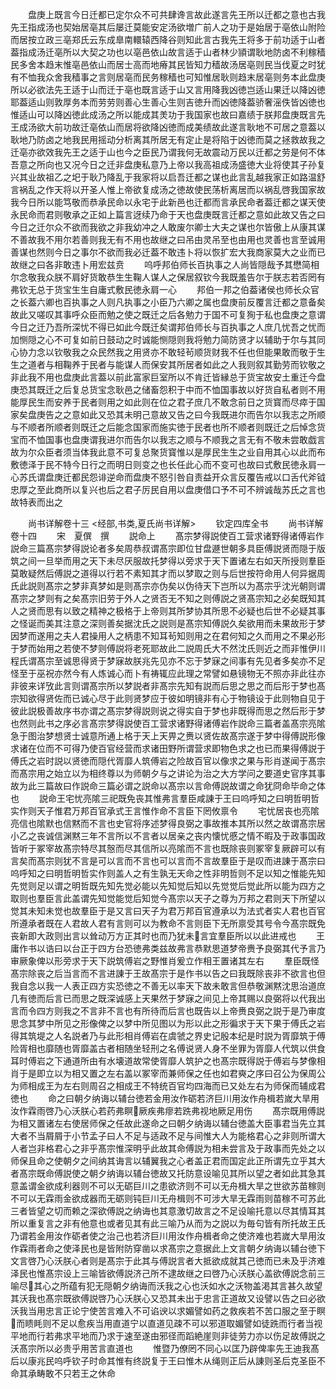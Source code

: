 <!-- { "loadSidebar": true } -->
　　盘庚上既言今日迁都已定尔众不可共肆谗言故此遂言先王所以迁都之意也古我先王指成汤也契始居亳其后屡迁莫能安定汤欲増广前人之功于是始居于亳依山附险而居按立政三亳郑氏云东成臯南轘辕西降谷则知此言古我先王将多于前功适于山者葢指成汤迁亳所以大契之功也以亳邑依山故言适于山者林少頴谓耿地防卤不利稼穑民多舍本趋末惟亳邑依山而居士高而地瘠其民皆知力穑故汤居亳则民当伐夏之时犹有不恤我众舍我穑事之言则居亳而民务稼穑也可知惟居耿则趋末居亳则务本此盘庚所以必欲法先王适于山而迁于亳也既言适于山又言用降我凶徳岂适山果迁以降凶徳耶葢适山则敦厚务本而劳劳则善心生善心生则吉徳升而凶徳降葢骄奢滛佚皆凶徳也惟适山可以降凶徳此成汤之所以能成其羙功于我国家也故曰嘉绩于朕邦盘庚既言先王成汤欲大前功故迁亳依山而居将欲降凶徳而成美绩故此遂言耿地不可居之意葢以耿地乃防卤之地我民用摇动分析离其所居无有定止是将陷于凶徳而莫之拯救故我之迁亳亦欲效我先王之适于山也今之臣民乃谓我何无故震动万民以迁都之劳是何不体吾意之所向也又况今日之迁非盘庚私意乃上帝以我高祖成汤盛徳大业将使其子孙复兴其业故祖乙之圯于耿乃降乱于我家将以启吾迁都之谋也此言乱越我家正如路温舒言祸乱之作天将以开圣人惟上帝欲复成汤之徳故使民荡析离居而以祸乱啓我国家故我今日所以能笃敬而恭承民命以永宅于此新邑也迁都而言承民命者葢迁都之谋天使永民命而君则敬承之正如上篇言迓续乃命于天也盘庚既言迁都之意如此故又告之曰今日之迁尔众不欲而我欲之非我幼冲之人敢废尔卿士大夫之谋也尔皆傲上从康其谋不善故我不用尔若善则我无有不用也故继之曰吊由灵吊至也由用也灵善也言至诚用善谋也然则今日之事尔不欲而我必迁葢不敢违卜将以恢扩宏大我商家莫大之业而已故继之曰各非敢违卜用宏兹贲
　　呜呼邦伯师长百执事之人尚皆隠哉予其懋简相尔念敬我众朕不肩好货敢恭生生鞠人谋人之保居叙钦今我既羞告尔于朕志若否罔有弗钦无总于货宝生生自庸式敷民徳永肩一心
　　邦伯一邦之伯葢诸侯也师长众官之长葢六卿也百执事之人则凡执事之小臣乃六卿之属也盘庚前反覆言迁都之意备矣故此又嗟叹其事呼众臣而勉之使之既迁之后各勉力于国不可复狥于私也盘庚之意谓今日之迁乃吾所深忧不得已如此今既迁矣谓邦伯师长与百执事之人庶几忧吾之忧而加恻隠之心不可复如前日鼓动之时诚能恻隠则我将勉力简防贤才以辅助于尔与其同心协力念以钦敬我之众民然我之用贤亦不敢轻茍顺货财我不任也但能果敢而敬于生生之道者与相鞠养于民者与能谋人而保安其所居者如此之人我则叙其勤劳而钦敬之非此我不用也盘庚此言葢以前此富家巨室所以不肯迁皆縁总于货宝故安土重迁今盘庚恐其既迁之后复总货宝念耿邑之储畜怨积于中而不恤国事故以好货自私者则不用能厚民生而安养于民者则用之如此则在位之君子庶几不敢念前日之货寳而尽瘁于国家矣盘庚告之之意如此又恐其未明己意故又告之曰今我既进尔而告尔以我志之所顺与不顺者所顺者则既迁之后能念国家而施实徳于民者也所不顺者则既迁之后悼念货宝而不恤国事也盘庚谓我进尔而告尔以我志之顺与不顺我之言无有不敬未尝敢戯言故为尔众臣者须当体我此意不可复总聚货寳惟以是厚民生生之业自用其心以此而布敷徳泽于民不特今日行之而明日则变之也长任此心而不变可也故曰式敷民徳永肩一心苏氏谓盘庚迁都民怨诽逆命而盘庚不怒引咎自责益开众言反覆告戒以口舌代斧钺忠厚之至此商所以复兴也后之君子厉民自用以盘庚借口予不可不辨诚哉苏氏之言也故特表而出之

　　尚书详解卷十三
<经部,书类,夏氏尚书详解>
　　钦定四库全书
　　尚书详解卷十四
　　宋　夏僎　撰
　　説命上
　　髙宗梦得説使百工营求诸野得诸傅岩作説命三篇髙宗梦得説论者多矣周恭叔谓髙宗即位甘盘遯世朝多具臣傅説贤而隠于版筑之间一旦举而用之天下未尽厌服故托梦得以旁求于天下置诸左右如天所授则羣臣莫敢疑然后傅説之道得以行若不素知其才而以梦取之则与后世按符命用人何异据周氏此説则髙宗之梦非真梦如是则髙宗亦伪矣以伪待天下岂所以为髙宗乎沈光朝则谓髙宗之梦则有之矣髙宗旧劳于外人之贤否无不知之则傅説之贤髙宗知之必矣既知其人之贤而思有以致之精神之极格于上帝则其所梦协其所思不必疑也后世不必疑其事之怪诞而美其注意之深则善矣据沈氏之説则是髙宗知傅説久矣欲用而未果故形于梦因梦而遂用之夫人君操用人之柄患不知耳茍知则用之在君何知之久而用之不果必形于梦而始用之若使不梦则傅説将老死耶故此二説周氏大不然沈氏则近之而非惟伊川程氏谓髙宗至诚思得贤于梦寐故朕兆先见亦不忘于梦寐之间事有先见者多矣亦不足怪至于巫祝亦然今有人炼诚心而卜有祷辄应此理之常譬如悬镜物无不照亦非此往亦非彼来详攷此言则谓髙宗所以梦説者非髙宗先知有説而后思之思之而后形于梦也髙宗知欲得贤佐而已诚心尽于此则贤梦应于彼如明镜非有心于物镜设于此则物自见于彼此説极善故序书亦谓之髙宗梦得説则说之得实自于梦也非既得而思之然后形于梦也然则此书之序必言髙宗梦得説使百工营求诸野得诸傅岩作説命三篇者盖髙宗亮隂急于图治梦想贤士诚意所通上格于天上天畀之赉以贤佐故髙宗遂于梦中得傅説形像求诸在位而不可得乃使百官经营而求诸田野所谓营求即物色求之也已而果得傅説于傅氏之岩时説以贤徳而隠代胥靡人筑傅岩之险故百官以像求之果与形肖遂闻于髙宗而髙宗用之始立以为相终尊以为师朝夕与之讲论为治之大方学问之要道史官序其事故为此三篇故曰作説命三篇必谓之説命以髙宗以言命傅説故谓之命犹冏命毕命之体也
　　説命王宅忧亮隂三祀既免丧其惟弗言羣臣咸諌于王曰呜呼知之曰明哲明哲实作则天子惟君万邦百官承式王言惟作命不言臣下罔攸禀令
　　宅忧居丧也亮隂亮信也隂默也信黙而不言也史官将序述梦得良弼之事故推本其所以然之故谓髙宗居小乙之丧诚信渊黙三年不言所以不言者以居亲之丧内懐忧慼之情不暇及于政事国政皆听于冢宰故髙宗特尽其慤而尽其信所以亮隂而不言也既除丧则冢宰复厥辟可以有言矣而髙宗则犹不言是可以言而不言也可以言而不言故羣臣于是叹而进諌于髙宗曰呜呼知之曰明哲明哲实作则盖人之有生孰无天命之性非明哲则不足以知之惟能先知先觉则足以谓之明哲既先知先觉必能以先知觉后知以先觉觉后觉此所以能为四方之取则也羣臣言此盖谓先知觉能觉后知觉今髙宗以天子之尊为万邦之君则天下所望以觉其未知未觉也故羣臣于是又言曰天子为君万邦百官遵承以为法式者实人君也百官所遵承者既在人君故人君有言则可以为教命不言则臣下无所禀受其号令今髙宗既免丧新即大政则出言以耸动万方正其时也而乃犹未言宜羣臣所以以此进戒也
　　王庸作书以诰曰以台正于四方台恐徳弗类兹故弗言恭默思道梦帝赉予良弼其代予言乃审厥象俾以形旁求于天下説筑傅岩之野惟肖爰立作相王置诸其左右
　　羣臣既怪髙宗除丧之后当言而不言进諌于王故髙宗于是作书以告之曰我既除丧非不欲言也但我自念以我一人表正四方实恐徳之不善无以率天下故未敢言但恭敬渊黙沈思治道庶几有徳而后言已而思之既深诚感上天果然于梦寐之间见上帝其赐以良弼将以代我出言而令四方则我之不言非不言也有所待而后言也既告以上帝赉良弼之説于是乃审度思念其梦中所见之形像俾之以梦中所见图以为形以此之形徧求于天下果于傅氏之岩得其筑堤之人名説者乃与此形相肖傅岩在虞虢之界史记殷本纪是时説为胥靡筑于傅险胥相也靡随也胥靡盖古者相随坐轻刑之名傅说贤人身不坐罪为胥靡人代筑以供食耳时傅岩之下通道所由有水壊道故常使胥靡人筑护之也髙宗既得説于傅岩与梦像相肖于是即立以为相又置之左右盖以冢宰而兼师保之任也如君奭之序曰召公为保周公为师相成王为左右则周召之相成王不特统百官均四海而已又处左右为师保而辅成君徳也
　　命之曰朝夕纳诲以辅台徳若金用汝作砺若济巨川用汝作舟楫若嵗大旱用汝作霖雨啓乃心沃朕心若药弗瞑厥疾弗瘳若跣弗视地厥足用伤
　　髙宗既用傅説为相又置诸左右使居师保之任故此遂命之曰朝夕纳诲以辅台徳盖大臣事君当先立其大者不当屑屑于小节孟子曰人不足与适政不足与间惟大人为能格君心之非则所谓大人者岂非格君心之非乎髙宗惟深明乎此故其命傅説为相未尝言及于政事而先处之以师保且命之使朝夕之间纳其诲言以辅翼我之心者盖正君而国定此正所谓先立乎其大者髙宗既命傅説使之朝夕纳诲以辅台徳故又托防意设喻见其所以望之者如此其急其意盖谓金欲成利器则不可以无砺巨川之患欲济则不可以无舟楫大旱之世欲苏苗稼则不可以无霖雨金欲成器而无砺则钝巨川无舟楫则不可涉大旱无霖雨则苗稼不可苏此三者皆望之切而赖之深欲傅説之纳诲也其意激切故言之不足设喻托意以尽其情耳其所以重复言之非有他意也或者见其有此三喻乃从而为之説以为毎句皆有所托故王氏乃谓若金用汝作砺者使之治己也若济巨川用汝作舟楫者命之使济难也若嵗大旱用汝作霖雨者命之使泽民也是皆附防穿凿以求髙宗之意据此上文言朝夕纳诲以辅台徳下文言啓乃心沃朕心者则是髙宗于此其与傅説言者大抵欲成就其己徳而已未及乎济难泽民也惟髙宗设上三喻皆欲傅説济己所不逮故继之曰啓乃心沃朕心盖欲傅説念前三喻尽其心之所蕴有犯无隠朝夕纳诲而沃我之心也沃如水之沃物盖渇其言甚久故望其沃我也髙宗既欲傅説啓乃心沃朕心又恐其未出于忠言正道故又设譬以告之曰必欲沃我当用忠言正论宁使苦言难入不可谄谀以求媚譬如药之救疾若不苦口服之至于瞑而瞆眊则不足以愈疾当用直道宁以直道见疎不可以邪道取媚譬如徒跣而行者当视平地而行若弗求平地而乃求于速至遂由邪径而蹈絶崖则非徒劳力亦以伤足故傅説之沃髙宗所以必贵乎用苦言直道也
　　惟暨乃僚罔不同心以匡乃辟俾率先王迪我髙后以康兆民呜呼钦子时命其惟有终説复于王曰惟木从绳则正后从諌则圣后克圣臣不命其承畴敢不只若王之休命
